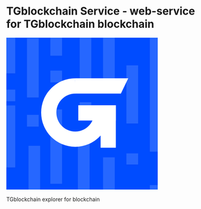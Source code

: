 # TGblockchain Service - web-service for TGblockchain blockchain
![TGblockchain](logo.png "TechGen")

TGblockchain explorer for blockchain

